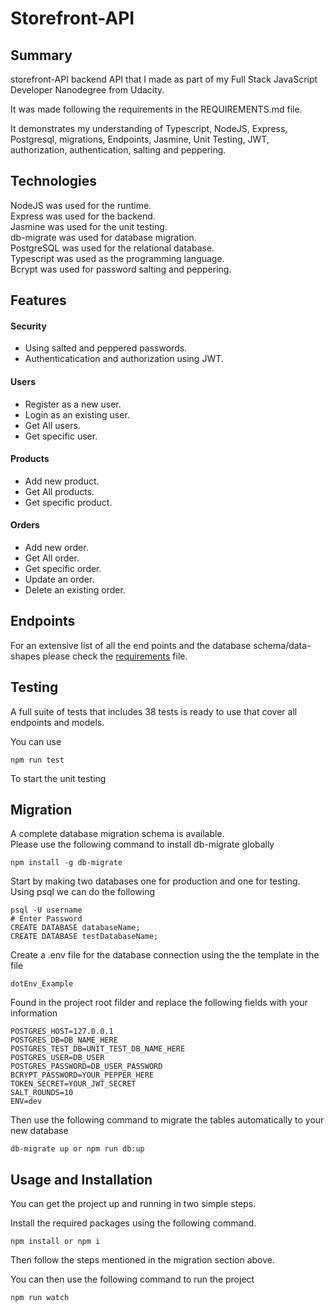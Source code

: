 # Storefront-API


## Summary

storefront-API backend API that I made as part of my Full Stack JavaScript Developer Nanodegree from Udacity.

It was made following the requirements in the REQUIREMENTS.md file.

It demonstrates my understanding of Typescript, NodeJS, Express, Postgresql, migrations, Endpoints, Jasmine, Unit Testing, JWT, authorization, authentication, salting and peppering.

## Technologies

NodeJS was used for the runtime.  
Express was used for the backend.  
Jasmine was used for the unit testing.  
db-migrate was used for database migration.  
PostgreSQL was used for the relational database.  
Typescript was used as the programming language.  
Bcrypt was used for password salting and peppering.

## Features

#### Security

- Using salted and peppered passwords.
- Authenticatication and authorization using JWT.

#### Users

- Register as a new user.
- Login as an existing user.
- Get All users.
- Get specific user.

#### Products

- Add new product.
- Get All products.
- Get specific product.


#### Orders

- Add new order.
- Get All order.
- Get specific order.
- Update an order.
- Delete an existing order.

## Endpoints

For an extensive list of all the end points and the database schema/data-shapes please check the [requirements](REQUIREMENTS.md) file.

## Testing

A full suite of tests that includes 38 tests is ready to use that cover all endpoints and models.

You can use

```
npm run test
```

To start the unit testing


## Migration

A complete database migration schema is available.  
Please use the following command to install db-migrate globally

```
npm install -g db-migrate
```

Start by making two databases one for production and one for testing.  
Using psql we can do the following

```
psql -U username
# Enter Password
CREATE DATABASE databaseName;
CREATE DATABASE testDatabaseName;
```

Create a .env file for the database connection using the the template in the file

```
dotEnv_Example
```

Found in the project root filder and replace the following fields with your information

```
POSTGRES_HOST=127.0.0.1
POSTGRES_DB=DB_NAME_HERE
POSTGRES_TEST_DB=UNIT_TEST_DB_NAME_HERE
POSTGRES_USER=DB_USER
POSTGRES_PASSWORD=DB_USER_PASSWORD
BCRYPT_PASSWORD=YOUR_PEPPER_HERE
TOKEN_SECRET=YOUR_JWT_SECRET
SALT_ROUNDS=10
ENV=dev
```

Then use the following command to migrate the tables automatically to your new database

```
db-migrate up or npm run db:up
```

## Usage and Installation

You can get the project up and running in two simple steps.

Install the required packages using the following command.

```
npm install or npm i
```

Then follow the steps mentioned in the migration section above.

You can then use the following command to run the project

```
npm run watch
```
